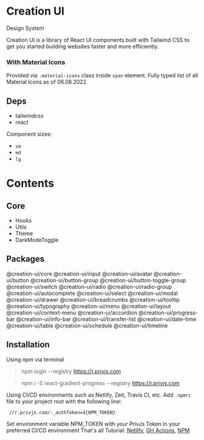 # Creation UI

Design System

Creation UI is a library of React UI components built with Tailwind CSS to get you started building websites faster and more efficiently.

### With Material Icons

Provided via `.material-icons` class inside `span` element.
Fully typed list of all Material Icons as of 06.08.2022

## Deps

- tailwindcss
- react

Component sizes:

- `sm`
- `md`
- `lg`

# Contents

## Core
- Hooks
- Utils
- Theme
- DarkModeToggle


## Packages
@creation-ui/core
@creation-ui/input
@creation-ui/avatar
@creation-ui/button
@creation-ui/button-group
@creation-ui/button-toggle-group
@creation-ui/switch
@creation-ui/radio
@creation-ui/radio-group
@creation-ui/autocomplete
@creation-ui/select
@creation-ui/modal
@creation-ui/drawer
@creation-ui/breadcrumbs
@creation-ui/tooltip
@creation-ui/typography
@creation-ui/menu
@creation-ui/layout
@creation-ui/context-menu
@creation-ui/accordion
@creation-ui/progress-bar
@creation-ui/info-bar
@creation-ui/transfer-list
@creation-ui/date-time
@creation-ui/table
@creation-ui/schedule
@creation-ui/timeline


## Installation
Using npm via terminal
>  npm login --registry https://r.privjs.com

>  npm i -S react-gradient-progress --registry https://r.privjs.com

Using CI/CD environments such as Netlify, Zeit, Travis CI, etc.
Add `.npmrc` file to your project root with the following line:
```
 //r.privjs.com/:_authToken=${NPM_TOKEN}
 ```

Set environment variable NPM_TOKEN with your PrivJs Token in your preferred CI/CD environment
That's all
Tutorial:
[Netlify](https://answers.netlify.com/t/support-guide-using-private-npm-modules-on-netlify/795),
[GH Actions](https://blog.bitsrc.io/install-npm-private-packages-in-ci-cd-with-github-actions-746db95017cc),
[NPM](https://docs.npmjs.com/using-private-packages-in-a-ci-cd-workflow)


